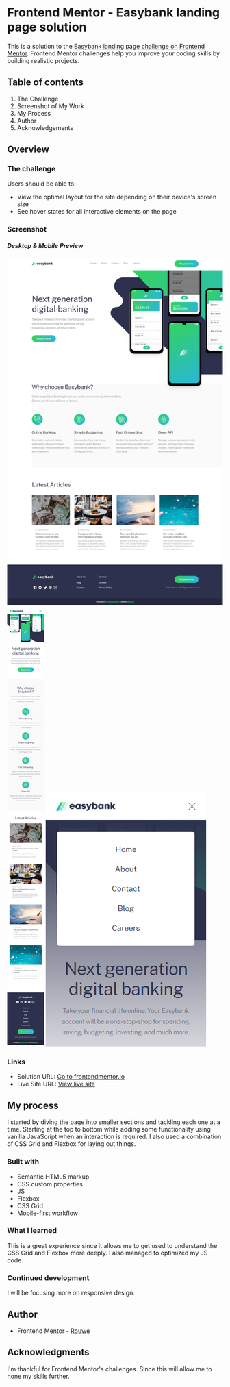 # Frontend Mentor - Easybank landing page solution

This is a solution to the [Easybank landing page challenge on Frontend Mentor](https://www.frontendmentor.io/challenges/easybank-landing-page-WaUhkoDN). Frontend Mentor challenges help you improve your coding skills by building realistic projects.

## Table of contents

1. The Challenge
1. Screenshot of My Work
1. My Process
1. Author
1. Acknowledgements

## Overview

### The challenge

Users should be able to:

- View the optimal layout for the site depending on their device's screen size
- See hover states for all interactive elements on the page

### Screenshot

#### _Desktop & Mobile Preview_

![Desktop Preview](./design/MyDesktop.png)
![Mobile Preview](./design/MyMobile.png)
![Mobile Menu Preview](./design/MyMobileMenu.png)

### Links

- Solution URL: [Go to frontendmentor.io](https://www.frontendmentor.io/solutions/landing-page-using-grid-and-flexbox-Q9boPwkuD)
- Live Site URL: [View live site](https://rouwe.github.io/fem_easybank_landing_page/)

## My process

I started by diving the page into smaller sections and tackling each one at a time. Starting at the top to bottom while adding some functionality using vanilla JavaScript when an interaction is required. I also used a combination of CSS Grid and Flexbox for laying out things.

### Built with

- Semantic HTML5 markup
- CSS custom properties
- JS
- Flexbox
- CSS Grid
- Mobile-first workflow

### What I learned

This is a great experience since it allows me to get used to understand the CSS Grid and Flexbox more deeply. I also managed to optimized my JS code.

### Continued development

I will be focusing more on responsive design.

## Author

- Frontend Mentor - [Rouwe](https://www.frontendmentor.io/profile/rouwe)

## Acknowledgments

I'm thankful for Frontend Mentor's challenges. Since this will allow me to hone my skills further.
